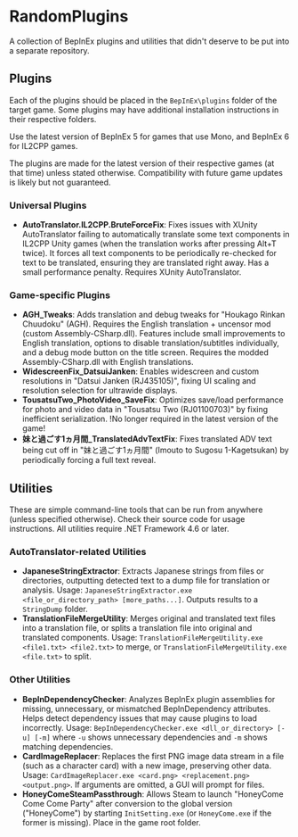 ﻿# RandomPlugins
A collection of BepInEx plugins and utilities that didn't deserve to be put into a separate repository.

## Plugins
Each of the plugins should be placed in the `BepInEx\plugins` folder of the target game. Some plugins may have additional installation instructions in their respective folders.

Use the latest version of BepInEx 5 for games that use Mono, and BepInEx 6 for IL2CPP games.

The plugins are made for the latest version of their respective games (at that time) unless stated otherwise. Compatibility with future game updates is likely but not guaranteed.

### Universal Plugins
- **AutoTranslator.IL2CPP.BruteForceFix**: Fixes issues with XUnity AutoTranslator failing to automatically translate some text components in IL2CPP Unity games (when the translation works after pressing Alt+T twice). It forces all text components to be periodically re-checked for text to be translated, ensuring they are translated right away. Has a small performance penalty. Requires XUnity AutoTranslator.

### Game-specific Plugins
- **AGH_Tweaks**: Adds translation and debug tweaks for "Houkago Rinkan Chuudoku" (AGH). Requires the English translation + uncensor mod (custom Assembly-CSharp.dll). Features include small improvements to English translation, options to disable translation/subtitles individually, and a debug mode button on the title screen. Requires the modded Assembly-CSharp.dll with English translations.
- **WidescreenFix_DatsuiJanken**: Enables widescreen and custom resolutions in "Datsui Janken (RJ435105)", fixing UI scaling and resolution selection for ultrawide displays.
- **TousatsuTwo_PhotoVideo_SaveFix**: Optimizes save/load performance for photo and video data in "Tousatsu Two (RJ01100703)" by fixing inefficient serialization. !No longer required in the latest version of the game!
- **妹と過ごす1ヵ月間_TranslatedAdvTextFix**: Fixes translated ADV text being cut off in "妹と過ごす1ヵ月間" (Imouto to Sugosu 1-Kagetsukan) by periodically forcing a full text reveal.

## Utilities
These are simple command-line tools that can be run from anywhere (unless specified otherwise). Check their source code for usage instructions. All utilities require .NET Framework 4.6 or later.

### AutoTranslator-related Utilities
- **JapaneseStringExtractor**: Extracts Japanese strings from files or directories, outputting detected text to a dump file for translation or analysis. Usage: `JapaneseStringExtractor.exe <file_or_directory_path> [more_paths...]`. Outputs results to a `StringDump` folder.
- **TranslationFileMergeUtility**: Merges original and translated text files into a translation file, or splits a translation file into original and translated components. Usage: `TranslationFileMergeUtility.exe <file1.txt> <file2.txt>` to merge, or `TranslationFileMergeUtility.exe <file.txt>` to split.

### Other Utilities
- **BepInDependencyChecker**: Analyzes BepInEx plugin assemblies for missing, unnecessary, or mismatched BepInDependency attributes. Helps detect dependency issues that may cause plugins to load incorrectly. Usage: `BepInDependencyChecker.exe <dll_or_directory> [-u] [-m]` where `-u` shows unnecessary dependencies and `-m` shows matching dependencies.
- **CardImageReplacer**: Replaces the first PNG image data stream in a file (such as a character card) with a new image, preserving other data. Usage: `CardImageReplacer.exe <card.png> <replacement.png> <output.png>`. If arguments are omitted, a GUI will prompt for files.
- **HoneyComeSteamPassthrough**: Allows Steam to launch "HoneyCome Come Come Party" after conversion to the global version ("HoneyCome") by starting `InitSetting.exe` (or `HoneyCome.exe` if the former is missing). Place in the game root folder.

